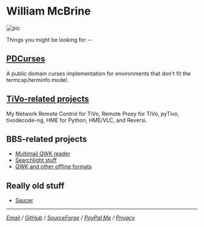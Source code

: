 William McBrine
===============

![pic]

Things you might be looking for --


[PDCurses]
----------

A public domain curses implementation for environments that don't fit
the termcap/terminfo model.


[TiVo-related projects]
-----------------------

My Network Remote Control for TiVo, Remote Proxy for TiVo, pyTivo,
tivodecode-ng, HME for Python, HME/VLC, and Reversi.


BBS-related projects
--------------------

* [Multimail QWK reader]
* [Searchlight stuff]
* [QWK and other offline formats]


Really old stuff
----------------

* [Saucer]


---

*[Email] / [GitHub] / [SourceForge] / [PayPal Me] / [Privacy]*

[pic]: https://s.gravatar.com/avatar/8f346585e5c2b436ad98d6317256bc38?s=300

[PDCurses]: https://pdcurses.org/
[TiVo-related projects]: tivo/
[Multimail QWK reader]: MultiMail/
[Searchlight stuff]: sl/
[QWK and other offline formats]: mmail/specs/qwkspecs.md
[Saucer]: saucer/

[Email]: mailto:wmcbrine@gmail.com
[GitHub]: https://github.com/wmcbrine/
[SourceForge]: https://sourceforge.net/u/wmcbrine/
[PayPal Me]: https://paypal.me/wmcbrine
[Privacy]: privacy.md
